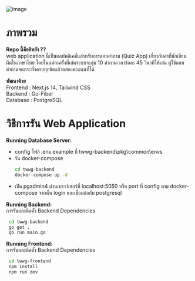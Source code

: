 ![image](https://github.com/Chinnasit/thai-wrong-word-game/assets/76206065/4a392017-cec4-4fa7-b451-99b3a277356e)
# ภาพรวม
  **Repo นี้คืออิหยัง ??**    
  web application นี้เป็นแอปพลิเคชั่นสำหรับการตอบคำถาม (Quiz App) เกี่ยวกับคำที่มักเขียนผิดในภาษาไทย
  โดยในแต่ละครั้งที่เล่นระบบจะสุ่ม 10 คำถามเวลาข้อละ 45 วินาทีให้เล่น ผู้ใช้ตอบคำถามจนกระทั่งครบทุกข้อแล้วแสดงคะแนนที่ได้  
  
  **พัฒนาด้วย**   
  Frontend : Next.js 14, Tailwind CSS  
  Backend : Go-Fiber  
  Database : PostgreSQL  
# วิธีการรัน Web Application
**Running Database Server:**  
  * config ไฟล์ .env.example ที่ twwg-backend\pkg\common\envs  
  * รัน docker-compose
     ```bash
     cd twwg-backend
     docker-compose up -d
     ```  
   * เปิด pgadmin4 ผ่านเบราว์เซอร์ที่ localhost:5050 หรือ port ที่ config ตาม docker-compose จากนั้น login และเชื่อมต่อกับ postgresql
  
**Running Backend:**  
   การรันและติดตั้ง Backend Dependencies  
   ```bash
    cd twwg-backend
    go get .
    go run main.go
   ```
**Running Frontend:**  
   การรันและติดตั้ง Backend Dependencies  
   ```bash
    cd twwg-frontend
    npm install
    npm run dev
   ```

